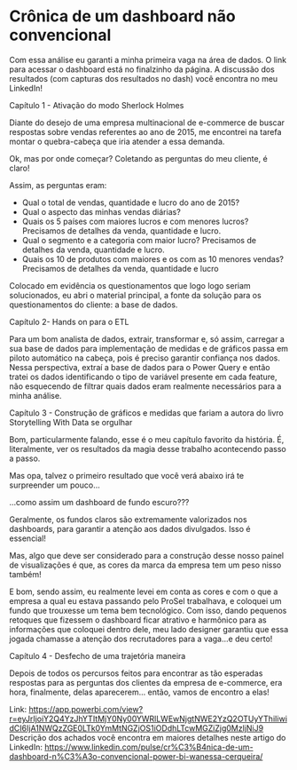 # Crônica de um dashboard não convencional
Com essa análise eu garanti a minha primeira vaga na área de dados. O link para acessar o dashboard
está no finalzinho da página. A discussão dos resultados (com capturas dos resultados no dash) você encontra no meu LinkedIn!

Capítulo 1 - Ativação do modo Sherlock Holmes

Diante do desejo de uma empresa multinacional de e-commerce de buscar respostas sobre vendas referentes ao ano de 2015,
me encontrei na tarefa montar o quebra-cabeça que iria atender a essa demanda. 

Ok, mas por onde começar? Coletando as perguntas do meu cliente, é claro!

Assim, as perguntas eram:

- Qual o total de vendas, quantidade e lucro do ano de 2015?
- Qual o aspecto das minhas vendas diárias?
- Quais os 5 países com maiores lucros e com menores lucros? Precisamos de detalhes da venda, quantidade e lucro.
- Qual o segmento e a categoria com maior lucro? Precisamos de detalhes da venda, quantidade e lucro.
- Quais os 10 de produtos com maiores e os com as 10 menores vendas? Precisamos de detalhes da venda, quantidade e lucro

Colocado em evidência os questionamentos que logo logo seriam solucionados, eu abri o material principal, a fonte da solução 
para os questionamentos do cliente: a base de dados. 



Capítulo 2- Hands on para o ETL

Para um bom analista de dados, extrair, transformar e, só assim, carregar a sua base de dados para implementação de medidas e 
de gráficos passa em piloto automático na cabeça, pois é preciso garantir confiança nos dados. Nessa perspectiva, extraí a base 
de dados para o Power Query e então tratei os dados identificando o tipo de variável presente em cada feature, não esquecendo de 
filtrar quais dados eram realmente necessários para a minha análise.



Capítulo 3 - Construção de gráficos e medidas que fariam a autora do livro Storytelling With Data se orgulhar

Bom, particularmente falando, esse é o meu capítulo favorito da história. É, literalmente, ver os resultados da magia desse trabalho 
acontecendo passo a passo.

Mas opa, talvez o primeiro resultado que você verá abaixo irá te surpreender um pouco...

...como assim um dashboard de fundo escuro???

Geralmente, os fundos claros são extremamente valorizados nos dashboards, para garantir a atenção aos dados divulgados. 
Isso é essencial!

Mas, algo que deve ser considerado para a construção desse nosso painel de visualizações é que, as cores da marca da empresa tem um 
peso nisso também!

E bom, sendo assim, eu realmente levei em conta as cores e com o que a empresa a qual eu estava passando pelo ProSel trabalhava, e 
coloquei um fundo que trouxesse um tema bem tecnológico. Com isso, dando pequenos retoques que fizessem o dashboard ficar atrativo e harmônico para as informações que coloquei dentro dele, meu lado designer garantiu que essa jogada chamasse a atenção dos recrutadores para a vaga...e deu certo!



Capítulo 4 - Desfecho de uma trajetória maneira

Depois de todos os percursos feitos para encontrar as tão esperadas respostas para as perguntas dos clientes da empresa de e-commerce, 
era hora, finalmente, delas aparecerem... então, vamos de encontro a elas!

Link: https://app.powerbi.com/view?r=eyJrIjoiY2Q4YzJhYTItMjY0Ny00YWRlLWEwNjgtNWE2YzQ2OTUyYThiIiwidCI6IjA1NWQzZGE0LTk0YmMtNGZjOS1iODdhLTcwMGZiZjg0MzljNiJ9
Descrição dos achados você encontra em maiores detalhes neste artigo do LinkedIn: https://www.linkedin.com/pulse/cr%C3%B4nica-de-um-dashboard-n%C3%A3o-convencional-power-bi-wanessa-cerqueira/
